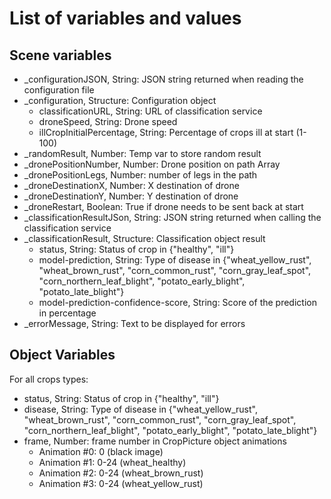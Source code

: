 # List of variables and values

## Scene variables

* _configurationJSON, String: JSON string returned when reading the configuration file
* _configuration, Structure: Configuration object
  * classificationURL, String: URL of classification service
  * droneSpeed, String: Drone speed
  * illCropInitialPercentage, String: Percentage of crops ill at start (1-100)
* _randomResult, Number: Temp var to store random result
* _dronePositionNumber, Number: Drone position on path Array
* _dronePositionLegs, Number: number of legs in the path
* _droneDestinationX, Number: X destination of drone
* _droneDestinationY, Number: Y destination of drone
* _droneRestart, Boolean: True if drone needs to be sent back at start
* _classificationResultJSon, String: JSON string returned when calling the classification service
* _classificationResult, Structure: Classification object result
  * status, String: Status of crop in {"healthy", "ill"}
  * model-prediction, String: Type of disease in {"wheat_yellow_rust", "wheat_brown_rust", "corn_common_rust", "corn_gray_leaf_spot", "corn_northern_leaf_blight", "potato_early_blight", "potato_late_blight"}
  * model-prediction-confidence-score, String: Score of the prediction in percentage
* _errorMessage, String: Text to be displayed for errors

## Object Variables

For all crops types:

* status, String: Status of crop in {"healthy", "ill"}
* disease, String: Type of disease in {"wheat_yellow_rust", "wheat_brown_rust", "corn_common_rust", "corn_gray_leaf_spot", "corn_northern_leaf_blight", "potato_early_blight", "potato_late_blight"}
* frame, Number: frame number in CropPicture object animations
  * Animation #0: 0 (black image)
  * Animation #1: 0-24 (wheat_healthy)
  * Animation #2: 0-24 (wheat_brown_rust)
  * Animation #3: 0-24 (wheat_yellow_rust)

